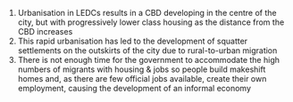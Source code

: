 1. Urbanisation in LEDCs results in a CBD developing in the centre of the city, but with progressively lower class housing as the distance from the CBD increases
2. This rapid urbanisation has led to the development of squatter settlements on the outskirts of the city due to rural-to-urban migration
3. There is not enough time for the government to accommodate the high numbers of migrants with housing & jobs so people build makeshift homes and, as there are few official jobs available, create their own employment, causing the development of an informal economy
